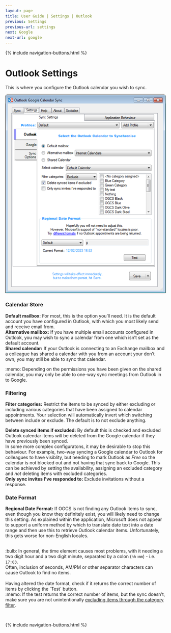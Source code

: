 ```yaml
---
layout: page
title: User Guide | Settings | Outlook
previous: Settings
previous-url: settings
next: Google
next-url: google
---
```

{% include navigation-buttons.html %}

# Outlook Settings

This is where you configure the Outlook calendar you wish to sync. 

![Outlook Settings Screenshot](outlook.png)

### Calendar Store
**Default mailbox:** For most, this is the option you’ll need. It is the default account you have configured in Outlook, with which you most likely send and receive email from.  
**Alternative mailbox:** If you have multiple email accounts configured in Outlook, you may wish to sync a calendar from one which isn’t set as the default account.  
**Shared calendar:** If your Outlook is connecting to an Exchange mailbox and a colleague has shared a calendar with you from an account your don’t own, you may still be able to sync that calendar.
<div class="tip">:memo: Depending on the permissions you have been given on the shared calendar, you may only be able to one-way sync meetings from Outlook in to Google.</div>

### Filtering
**Filter categories:** Restrict the items to be synced by either excluding or including various categories that have been assigned to calendar appointments. Your selection will automatically invert which switching between include or exclude. The default is to not exclude anything.

**Delete synced items if excluded:** By default this is checked and excluded Outlook calendar items _will_ be deleted from the Google calendar if they have previously been synced.  
In some more complex configuratons, it may be desirable to stop this behaviour. For example, two-way syncing a Google calendar to Outlook for colleagues to have visiblity, but needing to mark Outlook as _Free_ so the calendar is not blocked out and not having that sync back to Google. This can be achieved by  setting the availability, assigning an excluded category and _not_ deleting items with excluded categories.  
**Only sync invites I've responded to:** Exclude invitations without a response.

### Date Format
**Regional Date Format:** If OGCS is not finding any Outlook items to sync, even though you know they definitely exist, you will likely need to change this setting. As explained within the application, Microsoft does not appear to support a uniform method by which to translate date text into a date range and then use this to retrieve Outlook calendar items. Unfortunately, this gets worse for non-English locales.  
<br/>
<div class="tip">:bulb: In general, the time element causes most problems, with it needing a two digit hour and a two digit minute, separated by a colon (<code class="highlighter-rouge">hh:mm</code>) - i.e. <code class="highlighter-rouge">17:03</code>.<br/>
Often, inclusion of seconds, AM/PM or other separator characters can cause Outlook to find no items.</div>
<br/>
Having altered the date format, check if it returns the correct number of items by clicking the `Test` button.  
<br/> 
<div class="tip">:memo: If the test returns the correct number of items, but the sync doesn’t, make sure you are not unintentionally <a href="#filtering">excluding items through the category filter</a>.</div>


<p>&nbsp;</p>
{% include navigation-buttons.html %}
<p>&nbsp;</p>
